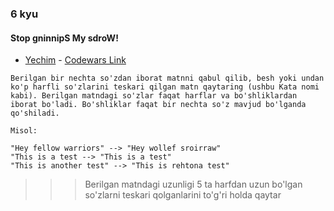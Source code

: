 ### 6 kyu

#### Stop gninnipS My sdroW!

- [Yechim](masalalar/task1.dart) - [Codewars Link](https://www.codewars.com/kata/5264d2b162488dc400000001)

```
Berilgan bir nechta so'zdan iborat matnni qabul qilib, besh yoki undan ko'p harfli so'zlarini teskari qilgan matn qaytaring (ushbu Kata nomi kabi). Berilgan matndagi so'zlar faqat harflar va bo'shliklardan iborat bo'ladi. Bo'shliklar faqat bir nechta so'z mavjud bo'lganda qo'shiladi.

Misol:

"Hey fellow warriors" --> "Hey wollef sroirraw"
"This is a test --> "This is a test"
"This is another test" --> "This is rehtona test"
```
>>> Berilgan matndagi uzunligi 5 ta harfdan uzun bo'lgan so'zlarni teskari qolganlarini to'g'ri holda qaytar